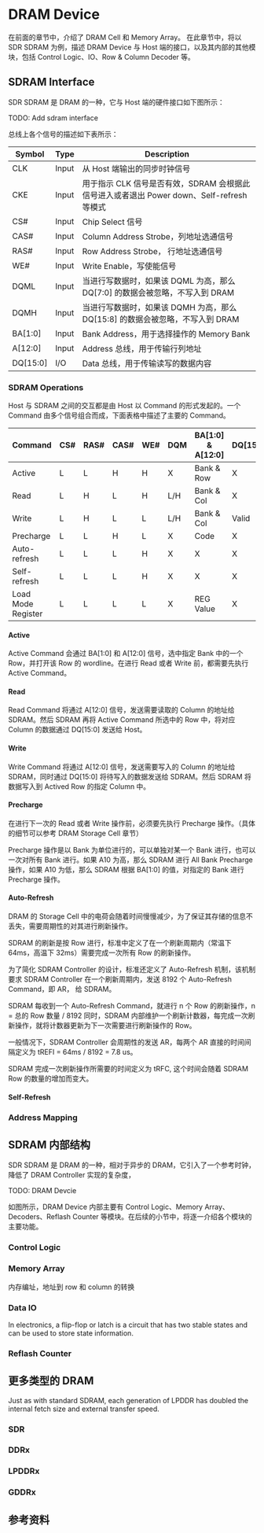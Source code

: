# DRAM Device

在前面的章节中，介绍了 DRAM Cell 和 Memory Array。
在此章节中，将以 SDR SDRAM 为例，描述 DRAM Device 与 Host 端的接口，以及其内部的其他模块，包括 Control Logic、IO、Row & Column Decoder 等。

## SDRAM Interface

SDR SDRAM 是 DRAM 的一种，它与 Host 端的硬件接口如下图所示：

TODO: Add sdram interface

总线上各个信号的描述如下表所示：

| Symbol | Type | Description |
| -- | -- | -- |
| CLK | Input | 从 Host 端输出的同步时钟信号 |
| CKE | Input | 用于指示 CLK 信号是否有效，SDRAM 会根据此信号进入或者退出 Power down、Self-refresh 等模式 |
| CS# | Input | Chip Select 信号 |
| CAS# | Input | Column Address Strobe，列地址选通信号 |
| RAS# | Input | Row Address Strobe， 行地址选通信号 |
| WE# | Input | Write Enable，写使能信号 |
| DQML | Input | 当进行写数据时，如果该 DQML 为高，那么 DQ[7:0] 的数据会被忽略，不写入到 DRAM |
| DQMH | Input | 当进行写数据时，如果该 DQMH 为高，那么 DQ[15:8] 的数据会被忽略，不写入到 DRAM |
| BA[1:0] | Input | Bank Address，用于选择操作的 Memory Bank |
| A[12:0] | Input | Address 总线，用于传输行列地址 |
| DQ[15:0] | I/O | Data 总线，用于传输读写的数据内容 |

### SDRAM Operations

Host 与 SDRAM 之间的交互都是由 Host 以 Command 的形式发起的。一个 Command 由多个信号组合而成，下面表格中描述了主要的 Command。

| Command | CS# | RAS# | CAS# | WE# | DQM | BA[1:0] & A[12:0] | DQ[15:0] |
| -- | -- | -- | -- | -- | -- | -- | -- |
| Active             | L | L | H | H | X | Bank & Row | X |
| Read               | L | H | L | H | L/H | Bank & Col | X |
| Write              | L | H | L | L | L/H | Bank & Col | Valid |
| Precharge          | L | L | H | L | X | Code | X |
| Auto-refresh       | L | L | L | H | X | X | X |
| Self-refresh       | L | L | L | H | X | X | X |
| Load Mode Register | L | L | L | L | X | REG Value | X |


#### Active

Active Command 会通过 BA[1:0] 和 A[12:0] 信号，选中指定 Bank 中的一个 Row，并打开该 Row 的 wordline。在进行 Read 或者 Write 前，都需要先执行 Active Command。

#### Read

Read Command 将通过 A[12:0] 信号，发送需要读取的 Column 的地址给 SDRAM。然后 SDRAM 再将 Active Command 所选中的 Row 中，将对应 Column 的数据通过 DQ[15:0] 发送给 Host。

#### Write

Write Command 将通过 A[12:0] 信号，发送需要写入的 Column 的地址给 SDRAM，同时通过 DQ[15:0] 将待写入的数据发送给 SDRAM。然后 SDRAM 将数据写入到 Actived Row 的指定 Column 中。

#### Precharge

在进行下一次的 Read 或者 Write 操作前，必须要先执行 Precharge 操作。（具体的细节可以参考 DRAM Storage Cell 章节）

Precharge 操作是以 Bank 为单位进行的，可以单独对某一个 Bank 进行，也可以一次对所有 Bank 进行。如果 A10 为高，那么 SDRAM 进行 All Bank Precharge 操作，如果 A10 为低，那么 SDRAM 根据 BA[1:0] 的值，对指定的 Bank 进行 Precharge 操作。

#### Auto-Refresh

DRAM 的 Storage Cell 中的电荷会随着时间慢慢减少，为了保证其存储的信息不丢失，需要周期性的对其进行刷新操作。

SDRAM 的刷新是按 Row 进行，标准中定义了在一个刷新周期内（常温下 64ms，高温下 32ms）需要完成一次所有 Row 的刷新操作。

为了简化 SDRAM Controller 的设计，标准还定义了 Auto-Refresh 机制，该机制要求 SDRAM Controller 在一个刷新周期内，发送 8192 个 Auto-Refresh Command，即 AR， 给 SDRAM。

SDRAM 每收到一个 Auto-Refresh Command，就进行 n 个 Row 的刷新操作，n = 总的 Row 数量 / 8192
同时，SDRAM 内部维护一个刷新计数器，每完成一次刷新操作，就将计数器更新为下一次需要进行刷新操作的 Row。

一般情况下，SDRAM Controller 会周期性的发送 AR，每两个 AR 直接的时间间隔定义为 tREFI = 64ms / 8192 = 7.8 us。

SDRAM 完成一次刷新操作所需要的时间定义为 tRFC, 这个时间会随着 SDRAM Row 的数量的增加而变大。



#### Self-Refresh

### Address Mapping



## SDRAM 内部结构

SDR SDRAM 是 DRAM 的一种，相对于异步的 DRAM，它引入了一个参考时钟，降低了 DRAM Controller 实现的复杂度，

TODO: DRAM Devcie

如图所示，DRAM Device 内部主要有 Control Logic、Memory Array、Decoders、Reflash Counter 等模块。在后续的小节中，将逐一介绍各个模块的主要功能。

### Control Logic



### Memory Array

内存编址，地址到 row 和 column 的转换

### Data IO

In electronics, a flip-flop or latch is a circuit that has two stable states and can be used to store state information. 

### Reflash Counter

## 更多类型的 DRAM

Just as with standard SDRAM, each generation of LPDDR has doubled the internal fetch size and external transfer speed.

### SDR

### DDRx

### LPDDRx

### GDDRx

## 参考资料

